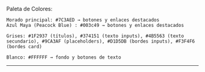 Paleta de Colores:

    Morado principal: #7C3AED → botones y enlaces destacados
    Azul Maya (Peacock Blue) : #003c49 → botones y enlaces destacados

    Grises: #1F2937 (títulos), #374151 (texto inputs), #4B5563 (texto secundario), #9CA3AF (placeholders), #D1D5DB (bordes inputs), #F3F4F6 (bordes card)

    Blanco: #FFFFFF → fondo y botones de texto

----------------------------------------------------